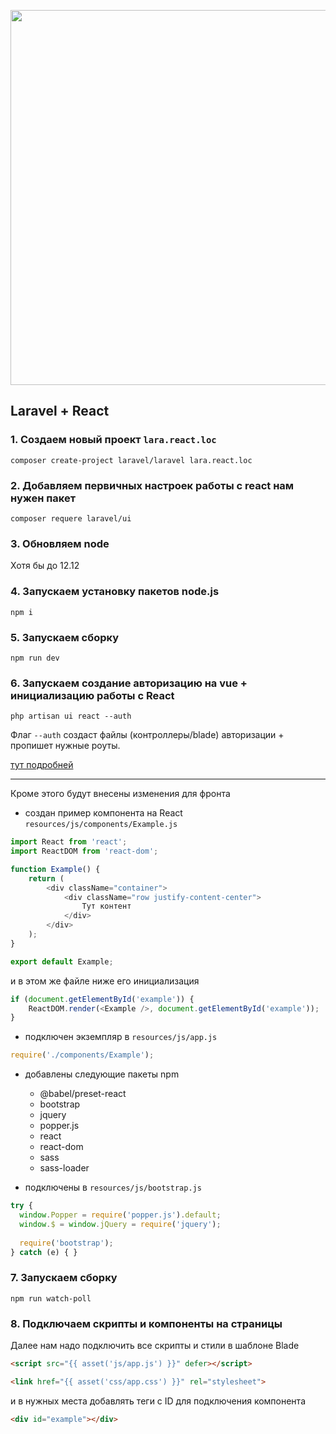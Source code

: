 <p align="center">
<img src="https://miro.medium.com/max/1298/1*6bdJkpREgbNCtvQ4zFmcGg.png" width="600">
</p>


## Laravel + React


### 1. Создаем новый проект `lara.react.loc`

    composer create-project laravel/laravel lara.react.loc

### 2. Добавляем первичных настроек работы с react нам нужен пакет 

    composer requere laravel/ui

### 3. Обновляем node

Хотя бы до 12.12

### 4. Запускаем установку пакетов node.js

    npm i

### 5. Запускаем сборку

    npm run dev

### 6. Запускаем создание авторизацию на vue + инициализацию работы с React

    php artisan ui react --auth

Флаг `--auth` создаст файлы (контроллеры/blade) авторизации + пропишет нужные роуты.


[тут подробней](https://laravel.com/docs/7.x/frontend)

------

Кроме этого будут внесены изменения для фронта
- создан пример компонента на React `resources/js/components/Example.js`
```js     
import React from 'react';
import ReactDOM from 'react-dom';

function Example() {
    return (
        <div className="container">
            <div className="row justify-content-center">
                Тут контент
            </div>
        </div>
    );
}

export default Example;
```

и в этом же файле ниже его инициализация

```js
if (document.getElementById('example')) {
    ReactDOM.render(<Example />, document.getElementById('example'));
}
```

- подключен экземпляр в `resources/js/app.js`

 ```js     
 require('./components/Example');
 ```

- добавлены следующие пакеты npm
  - @babel/preset-react
  - bootstrap
  - jquery
  - popper.js
  - react
  - react-dom
  - sass
  - sass-loader

- подключены в `resources/js/bootstrap.js`
```js
try {
  window.Popper = require('popper.js').default;
  window.$ = window.jQuery = require('jquery');
    
  require('bootstrap');
} catch (e) { }
```


### 7. Запускаем сборку

    npm run watch-poll

### 8. Подключаем скрипты и компоненты на страницы

Далее нам надо подключить все скрипты и стили в шаблоне Blade

```html
<script src="{{ asset('js/app.js') }}" defer></script>

<link href="{{ asset('css/app.css') }}" rel="stylesheet">
```

и в нужных места добавлять теги с ID для подключения компонента
```html
<div id="example"></div>
```
